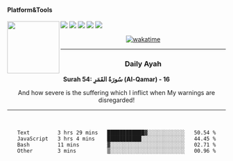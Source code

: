 #### Platform&Tools

[![](https://img.shields.io/badge/-NPM-cb3837?style=flat-square&logo=npm&logoColor=white)](https://npmjs.com/)
[![](https://img.shields.io/badge/PHP-777BB4?style=flat-square&logo=php&logoColor=white)](https://nodejs.org/)
[![](https://img.shields.io/badge/Julia-9558B2?style=flat-square&logo=julia&logoColor=white)](https://nodejs.org/)
<img src="https://avatars.githubusercontent.com/u/31664438?v=4" width="120" align="left">
[![](https://img.shields.io/badge/-Node.js-43853d?style=flat-square&logo=node.js&logoColor=ffffff)](https://nodejs.org/)
[![](https://img.shields.io/badge/Visual_Studio_Code-0078D4?style=flat-square&logo=visual%20studio%20code&logoColor=white)](https://nodejs.org/)

<center>

[![wakatime](https://wakatime.com/badge/user/87646243-158a-4241-a3cb-668e1fa2dbb8.svg)](https://wakatime.com/@87646243-158a-4241-a3cb-668e1fa2dbb8)
               

_______ 
### Daily Ayah

<!--START_SECTION:quran-->

**Surah 54: سُورَةُ القَمَرِ (Al-Qamar) - 16**

And how severe is the suffering which I inflict when My warnings are disregarded!
 <!--END_SECTION:quran-->

  
                       
                                             
_______

&nbsp;&nbsp;     &nbsp;&nbsp;    &nbsp;&nbsp;   &nbsp;&nbsp;
 
<!--START_SECTION:waka-->

```text
Text         3 hrs 29 mins   ████████████▓░░░░░░░░░░░░   50.54 %
JavaScript   3 hrs 4 mins    ███████████░░░░░░░░░░░░░░   44.45 %
Bash         11 mins         ▓░░░░░░░░░░░░░░░░░░░░░░░░   02.71 %
Other        3 mins          ▒░░░░░░░░░░░░░░░░░░░░░░░░   00.96 %
```

<!--END_SECTION:waka-->
